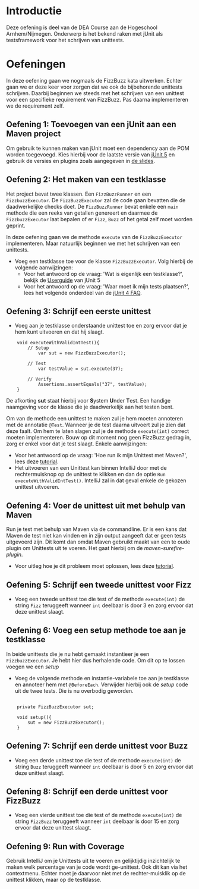 # Introductie

Deze oefening is deel van de DEA Course aan de Hogeschool Arnhem/Nijmegen. Onderwerp is
het bekend raken met jUnit als testsframework voor het schrijven van unittests.

# Oefeningen
In deze oefening gaan we nogmaals de FizzBuzz kata uitwerken. Echter gaan we er deze keer voor zorgen
dat we ook de bijbehorende unittests schrijven. 
Daarbij beginnen we steeds met het schrijven van een unittest voor een specifieke requirement van 
FizzBuzz. Pas daarna implementeren we de requirement zelf. 

## Oefening 1: Toevoegen van een jUnit aan een Maven project
Om gebruik te kunnen maken van jUnit moet een dependency aan de POM worden toegevoegd. Kies hierbij voor de laatste 
versie van [jUnit 5](https://junit.org/junit5/) en gebruik de versies en plugins zoals aangegeven in [de slides]( https://goo.gl/rTGmk5). 

## Oefening 2: Het maken van een testklasse
Het project bevat twee klassen. Een `FizzBuzzRunner` en een `FizzbuzzExecutor`. De `FizzBuzzExecutor`
zal de code gaan bevatten die de daadwerkelijke checks doet. De `FizzBuzzRunner` bevat enkele een `main`
methode die een reeks van getallen genereert en daarmee de `FizzbuzzExecutor` laat bepalen of er `Fizz`, 
`Buzz` of het getal zelf moet worden geprint.

In deze oefening gaan we de methode `execute` van de `FizzBuzzExecutor` implementeren. Maar natuurlijk 
beginnen we met het schrijven van een unittests.

* Voeg een testklasse toe voor de klasse `FizzBuzzExecutor`. Volg hierbij de volgende aanwijzingen:
    * Voor het antwoord op de vraag: 'Wat is eigenlijk een testklasse?', bekijk de 
    [Userguide](https://junit.org/junit5/docs/current/user-guide/) van jUnit 5
    * Voor het antwoord op de vraag: 'Waar moet ik mijn tests plaatsen?', lees het volgende onderdeel van 
    de [jUnit 4 FAQ](https://junit.org/junit4/faq.html#organize_1). 
    
## Oefening 3: Schrijf een eerste unittest
* Voeg aan je testklasse onderstaande unittest toe en zorg ervoor dat je hem kunt uitvoeren en dat hij slaagt.
```$xslt
    void executeWithValidIntTest(){
        // Setup
            var sut = new FizzBuzzExecutor();
            
        // Test
            var testValue = sut.execute(37);
            
        // Verify
            Assertions.assertEquals("37", testValue);
    }
```

De afkorting **sut** staat hierbij voor **S**ystem **U**nder **T**est. Een handige naamgeving voor de klasse die je daadwerkelijk aan het 
testen bent.

Om van de methode een unittest te maken zul je hem moeten annoteren met de annotatie `@Test`. Wanneer je de test
daarna uitvoert zul je zien dat deze faalt. Om hem te laten slagen zul je de methode `execute(int)` correct moeten 
implementeren. Bouw op dit moment nog geen FizzBuzz gedrag in, zorg er enkel voor dat je test slaagt. Enkele aanwijzingen:
    
* Voor het antwoord op de vraag: 'Hoe run ik mijn Unittest met Maven?', lees deze 
        [tutorial](https://www.mkyong.com/maven/how-to-run-unit-test-with-maven/).
* Het uitvoeren van een Unittest kan binnen IntelliJ door met de rechtermuisknop op de unittest te klikken en
    dan de optie `Run executeWithValidIntTest()`. IntelliJ zal in dat geval enkele de gekozen unittest uitvoeren.

## Oefening 4: Voer de unittest uit met behulp van Maven  
Run je test met behulp van Maven via de commandline. Er is een kans dat Maven de test niet kan vinden en in zijn
output aangeeft dat er geen tests uitgevoerd zijn. Dit komt dan omdat Maven gebruikt maakt van een te oude plugin om
Unittests uit te voeren. Het gaat hierbij om de *maven-surefire-plugin*.
* Voor uitleg hoe je dit probleem moet oplossen, lees deze [tutorial](https://junit.org/junit5/docs/current/user-guide/#running-tests-build-maven).
  
## Oefening 5: Schrijf een tweede unittest voor Fizz
* Voeg een tweede unittest toe die test of de methode `execute(int)` de string `Fizz` teruggeeft wanneer `int` deelbaar is 
door 3 en zorg ervoor dat deze unittest slaagt.

## Oefening 6: Voeg een setup methode toe aan je testklasse
In beide unittests die je nu hebt gemaakt instantieer je een `FizzbuzzExecutor`. Je hebt hier dus herhalende code. Om dit
op te lossen voegen we een *setup*

* Voeg de volgende methode en instantie-variabele toe aan je testklasse en annoteer hem met `@BeforeEach`. Verwijder hierbij ook de *setup* code uit
de twee tests. Die is nu overbodig geworden.
```$xslt

    private FizzBuzzExecutor sut;
    
    void setup(){
        sut = new FizzBuzzExecutor();
    }
```

## Oefening 7: Schrijf een derde unittest voor Buzz
* Voeg een derde unittest toe die test of de methode `execute(int)` de string `Buzz` teruggeeft wanneer `int` deelbaar is 
door 5 en zorg ervoor dat deze unittest slaagt.

## Oefening 8: Schrijf een derde unittest voor FizzBuzz
* Voeg een vierde unittest toe die test of de methode `execute(int)` de string `FizzBuzz` teruggeeft wanneer `int` deelbaar is 
door 15 en zorg ervoor dat deze unittest slaagt.

## Oefening 9: Run with Coverage
Gebruik IntelliJ om je Unittests uit te voeren en gelijktijdig inzichtelijk te maken welk percentage van je code
wordt ge-unittest. Ook dit kan via het contextmenu. Echter moet je daarvoor niet met de rechter-muisklik op de unittest klikken, 
maar op de testklasse.
